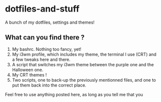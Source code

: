 # dotfiles-and-stuff
A bunch of my dotfiles, settings and themes!

## What can you find there ?

1. My bashrc. Nothing too fancy, yet!
2. My i3wm profile, which includes my theme, the terminal I use (CRT) and a few tweaks here and there.
3. A script that switches my i3wm theme between the purple one and the Halloween one.
4. My CRT themes !
5. Two scripts, one to back-up the previously mentionned files, and one to put them back into the correct place.

Feel free to use anything posted here, as long as you tell me that you
